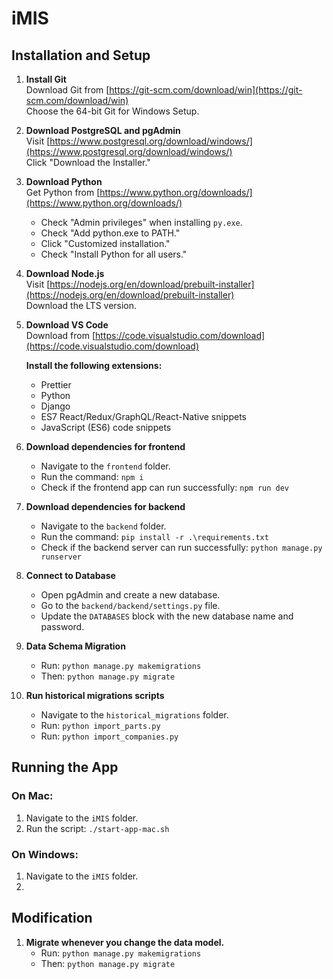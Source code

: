 # iMIS

## Installation and Setup

1. **Install Git**  
   Download Git from [https://git-scm.com/download/win](https://git-scm.com/download/win)  
   Choose the 64-bit Git for Windows Setup.

2. **Download PostgreSQL and pgAdmin**  
   Visit [https://www.postgresql.org/download/windows/](https://www.postgresql.org/download/windows/)  
   Click "Download the Installer."

3. **Download Python**  
   Get Python from [https://www.python.org/downloads/](https://www.python.org/downloads/)

   - Check "Admin privileges" when installing `py.exe`.
   - Check "Add python.exe to PATH."
   - Click "Customized installation."
   - Check "Install Python for all users."

4. **Download Node.js**  
   Visit [https://nodejs.org/en/download/prebuilt-installer](https://nodejs.org/en/download/prebuilt-installer)  
   Download the LTS version.

5. **Download VS Code**  
    Download from [https://code.visualstudio.com/download](https://code.visualstudio.com/download)

   **Install the following extensions:**

   - Prettier
   - Python
   - Django
   - ES7 React/Redux/GraphQL/React-Native snippets
   - JavaScript (ES6) code snippets

6. **Download dependencies for frontend**

   - Navigate to the `frontend` folder.
   - Run the command: `npm i`
   - Check if the frontend app can run successfully: `npm run dev`

7. **Download dependencies for backend**

   - Navigate to the `backend` folder.
   - Run the command: `pip install -r .\requirements.txt`
   - Check if the backend server can run successfully: `python manage.py runserver`

8. **Connect to Database**

   - Open pgAdmin and create a new database.
   - Go to the `backend/backend/settings.py` file.
   - Update the `DATABASES` block with the new database name and password.

9. **Data Schema Migration**

   - Run: `python manage.py makemigrations`
   - Then: `python manage.py migrate`

10. **Run historical migrations scripts**
    - Navigate to the `historical_migrations` folder.
    - Run: `python import_parts.py`
    - Run: `python import_companies.py`

## Running the App

### On Mac:

1. Navigate to the `iMIS` folder.
2. Run the script: `./start-app-mac.sh`

### On Windows:

1. Navigate to the `iMIS` folder.
2.

## Modification

1. **Migrate whenever you change the data model.**
   - Run: `python manage.py makemigrations`
   - Then: `python manage.py migrate`
